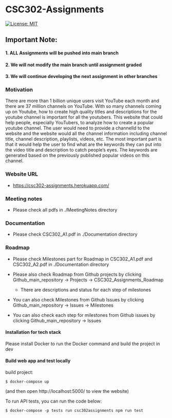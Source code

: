 # CSC302-Assignments

[![License: MIT](https://img.shields.io/badge/License-MIT-yellow.svg)](https://opensource.org/licenses/MIT)

## Important Note: 
#### 1. ALL Assignments will be pushed into main branch
#### 2. We will not modify the main branch until assignment graded
#### 3. We will continue developing the next assignment in other branches

### Motivation
There are more than 1 billion unique users visit YouTube each month and there are 37 million channels on YouTube. With so many channels coming up on Youtube, how to create high quality titles and descriptions for the youtube channel is important for all the youtubers. This website that could help people, especially YouTubers, to analyze how to create a popular youtube channel. The user would need to provide a channelId to the website and the website would all the channel information including channel title, channel description, playlists, videos, etc. The most important part is that it would help the user to find what are the keywords they can put into the video title and description to catch people’s eyes. The keywords are generated based on the previously published popular videos on this channel.

### Website URL
* https://csc302-assignments.herokuapp.com/

### Meeting notes
* Please check all pdfs in ./MeetingNotes directory

### Documentation
* Please check CSC302_A1.pdf in ./Documentation directory 

### Roadmap
* Please check Milestones part for Roadmap in CSC302_A1.pdf and CSC302_A2.pdf in ./Documentation directory 

* Please also check Roadmap from Github projects by clicking Github_main_repository -> Projects -> CSC302_Assignments_Roadmap
    * There are descriptions and status for each step of milestones
* You can also check Milestones from Github Issues by clicking Github_main_repository -> Issues -> Milestones
* You can also check each step for milestones from Github issues by clicking Github_main_repository -> Issues

#### Installation for tech stack
Please install Docker to run the Docker command and build the project in dev
#### Build web app and test locally
build project: 
```
$ docker-compose up 
```
(and then open http://localhost:5000/ to view the website)

To run API tests, you can run the code below:
```
$ docker-compose -p tests run csc302assignments npm run test
```
